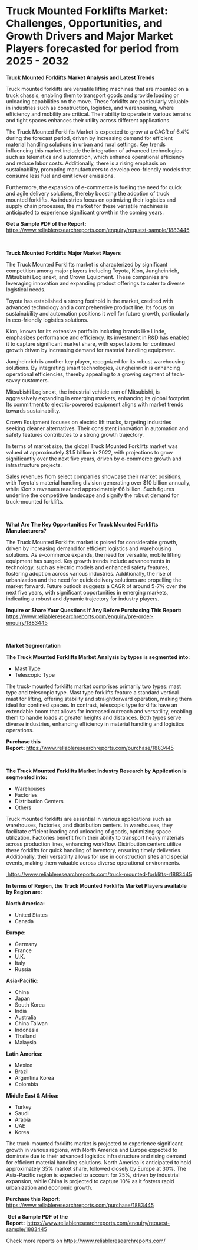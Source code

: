 <p><h1>Truck Mounted Forklifts Market: Challenges, Opportunities, and Growth Drivers and Major Market Players forecasted for period from 2025 - 2032</h1></p><p><strong>Truck Mounted Forklifts Market Analysis and Latest Trends</strong></p>
<p><p>Truck mounted forklifts are versatile lifting machines that are mounted on a truck chassis, enabling them to transport goods and provide loading or unloading capabilities on the move. These forklifts are particularly valuable in industries such as construction, logistics, and warehousing, where efficiency and mobility are critical. Their ability to operate in various terrains and tight spaces enhances their utility across different applications.</p><p>The Truck Mounted Forklifts Market is expected to grow at a CAGR of 6.4% during the forecast period, driven by increasing demand for efficient material handling solutions in urban and rural settings. Key trends influencing this market include the integration of advanced technologies such as telematics and automation, which enhance operational efficiency and reduce labor costs. Additionally, there is a rising emphasis on sustainability, prompting manufacturers to develop eco-friendly models that consume less fuel and emit lower emissions.</p><p>Furthermore, the expansion of e-commerce is fueling the need for quick and agile delivery solutions, thereby boosting the adoption of truck mounted forklifts. As industries focus on optimizing their logistics and supply chain processes, the market for these versatile machines is anticipated to experience significant growth in the coming years.</p></p>
<p><strong>Get a Sample PDF of the Report:&nbsp;</strong> <a href="https://www.reliableresearchreports.com/enquiry/request-sample/1883445?utm_campaign=3360&utm_medium=2&utm_source=Github&utm_content=ia&utm_term=11042025&utm_id=truck-mounted-forklifts">https://www.reliableresearchreports.com/enquiry/request-sample/1883445</a></p>
<p>&nbsp;</p>
<p><strong>Truck Mounted Forklifts Major Market Players</strong></p>
<p><p>The Truck Mounted Forklifts market is characterized by significant competition among major players including Toyota, Kion, Jungheinrich, Mitsubishi Logisnext, and Crown Equipment. These companies are leveraging innovation and expanding product offerings to cater to diverse logistical needs.</p><p>Toyota has established a strong foothold in the market, credited with advanced technology and a comprehensive product line. Its focus on sustainability and automation positions it well for future growth, particularly in eco-friendly logistics solutions. </p><p>Kion, known for its extensive portfolio including brands like Linde, emphasizes performance and efficiency. Its investment in R&D has enabled it to capture significant market share, with expectations for continued growth driven by increasing demand for material handling equipment.</p><p>Jungheinrich is another key player, recognized for its robust warehousing solutions. By integrating smart technologies, Jungheinrich is enhancing operational efficiencies, thereby appealing to a growing segment of tech-savvy customers.</p><p>Mitsubishi Logisnext, the industrial vehicle arm of Mitsubishi, is aggressively expanding in emerging markets, enhancing its global footprint. Its commitment to electric-powered equipment aligns with market trends towards sustainability.</p><p>Crown Equipment focuses on electric lift trucks, targeting industries seeking cleaner alternatives. Their consistent innovation in automation and safety features contributes to a strong growth trajectory.</p><p>In terms of market size, the global Truck Mounted Forklifts market was valued at approximately $1.5 billion in 2022, with projections to grow significantly over the next five years, driven by e-commerce growth and infrastructure projects.</p><p>Sales revenues from select companies showcase their market positions, with Toyota's material handling division generating over $10 billion annually, while Kion's revenues reached approximately €6 billion. Such figures underline the competitive landscape and signify the robust demand for truck-mounted forklifts.</p></p>
<p>&nbsp;</p>
<p><strong>What Are The Key Opportunities For Truck Mounted Forklifts Manufacturers?</strong></p>
<p><p>The Truck Mounted Forklifts market is poised for considerable growth, driven by increasing demand for efficient logistics and warehousing solutions. As e-commerce expands, the need for versatile, mobile lifting equipment has surged. Key growth trends include advancements in technology, such as electric models and enhanced safety features, fostering adoption across various industries. Additionally, the rise of urbanization and the need for quick delivery solutions are propelling the market forward. Future outlook suggests a CAGR of around 5-7% over the next five years, with significant opportunities in emerging markets, indicating a robust and dynamic trajectory for industry players.</p></p>
<p><strong>Inquire or Share Your Questions If Any Before Purchasing This Report:</strong> <a href="https://www.reliableresearchreports.com/enquiry/pre-order-enquiry/1883445?utm_campaign=3360&utm_medium=2&utm_source=Github&utm_content=ia&utm_term=11042025&utm_id=truck-mounted-forklifts">https://www.reliableresearchreports.com/enquiry/pre-order-enquiry/1883445</a></p>
<p>&nbsp;</p>
<p><strong>Market Segmentation</strong></p>
<p><strong>The Truck Mounted Forklifts Market Analysis by types is segmented into:</strong></p>
<p><ul><li>Mast Type</li><li>Telescopic Type</li></ul></p>
<p><p>The truck-mounted forklifts market comprises primarily two types: mast type and telescopic type. Mast type forklifts feature a standard vertical mast for lifting, offering stability and straightforward operation, making them ideal for confined spaces. In contrast, telescopic type forklifts have an extendable boom that allows for increased outreach and versatility, enabling them to handle loads at greater heights and distances. Both types serve diverse industries, enhancing efficiency in material handling and logistics operations.</p></p>
<p><strong>Purchase this Report:&nbsp;</strong><a href="https://www.reliableresearchreports.com/purchase/1883445?utm_campaign=3360&utm_medium=2&utm_source=Github&utm_content=ia&utm_term=11042025&utm_id=truck-mounted-forklifts">https://www.reliableresearchreports.com/purchase/1883445</a></p>
<p>&nbsp;</p>
<p><strong>The Truck Mounted Forklifts Market Industry Research by Application is segmented into:</strong></p>
<p><ul><li>Warehouses</li><li>Factories</li><li>Distribution Centers</li><li>Others</li></ul></p>
<p><p>Truck mounted forklifts are essential in various applications such as warehouses, factories, and distribution centers. In warehouses, they facilitate efficient loading and unloading of goods, optimizing space utilization. Factories benefit from their ability to transport heavy materials across production lines, enhancing workflow. Distribution centers utilize these forklifts for quick handling of inventory, ensuring timely deliveries. Additionally, their versatility allows for use in construction sites and special events, making them valuable across diverse operational environments.</p></p>
<p><a href="https://www.reliableresearchreports.com/truck-mounted-forklifts-r1883445?utm_campaign=3360&utm_medium=2&utm_source=Github&utm_content=ia&utm_term=11042025&utm_id=truck-mounted-forklifts">&nbsp;https://www.reliableresearchreports.com/truck-mounted-forklifts-r1883445</a></p>
<p><strong>In terms of Region, the Truck Mounted Forklifts Market Players available by Region are:</strong></p>
<p>
    <p> <strong> North America: </strong>
        <ul>
            <li>United States</li>
            <li>Canada</li>
        </ul>
        </p> 
    <p> <strong> Europe: </strong>
        <ul>
            <li>Germany</li>
            <li>France</li>
            <li>U.K.</li>
            <li>Italy</li>
            <li>Russia</li>
        </ul>
        </p> 
    <p> <strong> Asia-Pacific: </strong>
        <ul>
            <li>China</li>
            <li>Japan</li>
            <li>South Korea</li>
            <li>India</li>
            <li>Australia</li>
            <li>China Taiwan</li>
            <li>Indonesia</li>
            <li>Thailand</li>
            <li>Malaysia</li>
        </ul>
        </p> 
    <p> <strong> Latin America: </strong>
        <ul>
            <li>Mexico</li>
            <li>Brazil</li>
            <li>Argentina Korea</li>
            <li>Colombia</li>
        </ul>
        </p> 
    <p> <strong> Middle East & Africa: </strong>
        <ul>
            <li>Turkey</li>
            <li>Saudi</li>
            <li>Arabia</li>
            <li>UAE</li>
            <li>Korea</li>
        </ul>
    </p>
    </p>
<p><p>The truck-mounted forklifts market is projected to experience significant growth in various regions, with North America and Europe expected to dominate due to their advanced logistics infrastructure and rising demand for efficient material handling solutions. North America is anticipated to hold approximately 35% market share, followed closely by Europe at 30%. The Asia-Pacific region is expected to account for 25%, driven by industrial expansion, while China is projected to capture 10% as it fosters rapid urbanization and economic growth.</p></p>
<p><strong>Purchase this Report: </strong><a href="https://www.reliableresearchreports.com/purchase/1883445?utm_campaign=3360&utm_medium=2&utm_source=Github&utm_content=ia&utm_term=11042025&utm_id=truck-mounted-forklifts">https://www.reliableresearchreports.com/purchase/1883445</a></p>
<p>&nbsp;<strong>Get a Sample PDF of the Report:&nbsp;&nbsp;</strong><a href="https://www.reliableresearchreports.com/enquiry/request-sample/1883445?utm_campaign=3360&utm_medium=2&utm_source=Github&utm_content=ia&utm_term=11042025&utm_id=truck-mounted-forklifts">https://www.reliableresearchreports.com/enquiry/request-sample/1883445</a></p>
<p><strong></strong></p>
<p>Check more reports on <a href="https://www.reliableresearchreports.com/?utm_campaign=3360&utm_medium=2&utm_source=Github&utm_content=ia&utm_term=11042025&utm_id=truck-mounted-forklifts">https://www.reliableresearchreports.com/</a></p>
